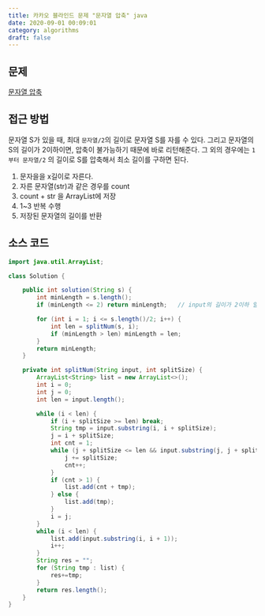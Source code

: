 ```yaml
---
title: 카카오 블라인드 문제 "문자열 압축" java
date: 2020-09-01 00:09:01
category: algorithms
draft: false
---
```



## 문제
[문자열 압축](https://programmers.co.kr/learn/courses/30/lessons/60057)

## 접근 방법
문자열 S가 있을 때, 최대 `문자열/2`의 길이로 문자열 S를 자를 수 있다.  그리고 문자열의 S의 길이가 2이하이면, 압축이 불가능하기 때문에 바로 리턴해준다.
그 외의 경우에는 `1부터 문자열/2` 의 길이로 S를 압축해서 최소 길이를 구하면 된다.

1. 문자을을 x길이로 자른다.
2. 자른 문자열(str)과 같은 경우를 count
3. count + str 을 ArrayList에 저장
4. 1~3 반복 수행
5. 저장된 문자열의 길이를 반환

## 소스 코드

```java
import java.util.ArrayList;

class Solution {

    public int solution(String s) {
        int minLength = s.length();
        if (minLength <= 2) return minLength;   // input의 길이가 2이하 일 때, 압출 불가능

        for (int i = 1; i <= s.length()/2; i++) {
            int len = splitNum(s, i);
            if (minLength > len) minLength = len;
        }
        return minLength;
    }

    private int splitNum(String input, int splitSize) {
        ArrayList<String> list = new ArrayList<>();
        int i = 0;
        int j = 0;
        int len = input.length();

        while (i < len) {
            if (i + splitSize >= len) break;
            String tmp = input.substring(i, i + splitSize);
            j = i + splitSize;
            int cnt = 1;
            while (j + splitSize <= len && input.substring(j, j + splitSize).equals(tmp)) {
                j += splitSize;
                cnt++;
            }
            if (cnt > 1) {
                list.add(cnt + tmp);
            } else {
                list.add(tmp);
            }
            i = j;
        }
        while (i < len) {
            list.add(input.substring(i, i + 1));
            i++;
        }
        String res = "";
        for (String tmp : list) {
            res+=tmp;
        }
        return res.length();
    }
}
```
